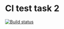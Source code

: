 # CI test task 2

[![Build status](https://ci.appveyor.com/api/projects/status/nuvals3s5c6r5715?svg=true)](https://ci.appveyor.com/project/Yokopoomy/test-ci-2)
